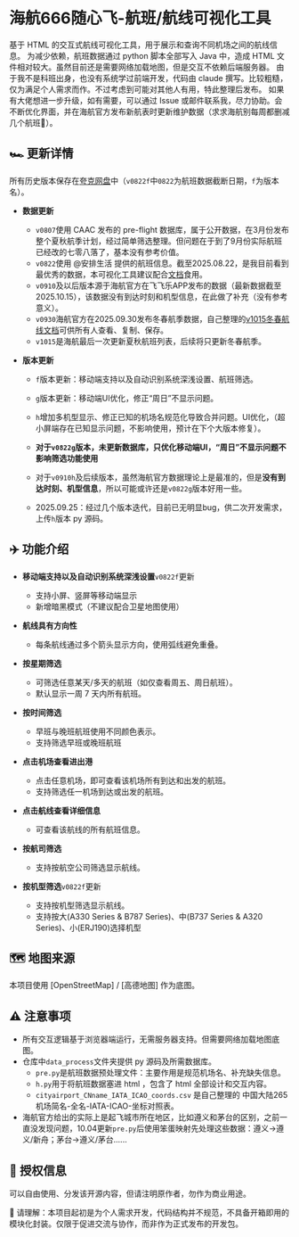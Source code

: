 # 海航666随心飞-航班/航线可视化工具

基于 HTML 的交互式航线可视化工具，用于展示和查询不同机场之间的航线信息。
为减少依赖，航班数据通过 python 脚本全部写入 Java 中，造成 HTML 文件相对较大。虽然目前还是需要网络加载地图，但是交互不依赖后端服务器。
由于我不是科班出身，也没有系统学过前端开发，代码由 claude 撰写。比较粗糙，仅为满足个人需求而作。不过考虑到可能对其他人有用，特此整理后发布。
如果有大佬想进一步升级，如有需要，可以通过 Issue 或邮件联系我，尽力协助。会不断优化界面，并在海航官方发布新航表时更新维护数据（求求海航别每周都删减几个航班🤬）。

## 🏎️ 更新详情
所有历史版本保存在[夸克网盘](https://pan.quark.cn/s/617159da3ecd)中（`v0822f`中`0822`为航班数据截断日期，`f`为版本名）。
- **数据更新**
  - `v0807`使用 CAAC 发布的 pre-flight 数据库，属于公开数据，在3月份发布整个夏秋航季计划，经过简单筛选整理。但问题在于到了9月份实际航班已经改的七零八落了，基本没有参考价值。
  - `v0822`使用 @安排生活 提供的航班信息。截至2025.08.22，是我目前看到最优秀的数据，本可视化工具建议配合[文档](https://docs.qq.com/sheet/DY2Zsd2FEZVNKZE1T?tab=BB08J2)食用。
  - `v0910`及以后版本源于海航官方在飞飞乐APP发布的数据（最新数据截至2025.10.15），该数据没有到达时刻和机型信息，在此做了补充（没有参考意义）。
  - `v0930`海航官方在2025.09.30发布冬春航季数据，自己整理的[v1015冬春航线文档](https://www.kdocs.cn/l/cqeWjFOoTyN7)可供所有人查看、复制、保存。
  - `v1015`是海航最后一次更新夏秋航班列表，后续将只更新冬春航季。
  
- **版本更新**
  - `f`版本更新：移动端支持以及自动识别系统深浅设置、航班筛选。
  - `g`版本更新：移动端UI优化，修正“周日”不显示问题。
  - `h`增加多机型显示、修正已知的机场名规范化导致合并问题。UI优化，（超小屏端存在已知显示问题，不影响使用，预计在下个大版本修复）。
 
  - **对于`v0822g`版本，未更新数据库，只优化移动端UI，“周日”不显示问题不影响筛选功能使用**
  - 对于`v0910h`及后续版本，虽然海航官方数据理论上是最准的，但是**没有到达时刻、机型信息**，所以可能或许还是`v0822g`版本好用一些。
  - 2025.09.25：经过几个版本迭代，目前已无明显bug，供二次开发需求，上传`h`版本 py 源码。

## ✈️ 功能介绍
- **移动端支持以及自动识别系统深浅设置**`v0822f`更新
  - 支持小屏、竖屏等移动端显示
  - 新增暗黑模式（不建议配合卫星地图使用）

- **航线具有方向性**
  - 每条航线通过多个箭头显示方向，使用弧线避免重叠。

- **按星期筛选**
  - 可筛选任意某天/多天的航班（如仅查看周五、周日航班）。
  - 默认显示一周 7 天内所有航班。

- **按时间筛选**
  - 早班与晚班航班使用不同颜色表示。
  - 支持筛选早班或晚班航班

- **点击机场查看进出港**
  - 点击任意机场，即可查看该机场所有到达和出发的航班。
  - 支持筛选任一机场到达或出发的航班。

- **点击航线查看详细信息**
  - 可查看该航线的所有航班信息。

- **按航司筛选**
  - 支持按航空公司筛选显示航线。
 
- **按机型筛选**`v0822f`更新
  - 支持按机型筛选显示航线。
  - 支持按大(A330 Series & B787 Series)、中(B737 Series & A320 Series)、小(ERJ190)选择机型

## 🗺️ 地图来源

本项目使用 [OpenStreetMap] / [高德地图] 作为底图。

## ⚠️ 注意事项

- 所有交互逻辑基于浏览器端运行，无需服务器支持。但需要网络加载地图底图。
- 仓库中`data_process`文件夹提供 py 源码及所需数据库。
  - `pre.py`是航班数据预处理文件：主要作用是规范机场名、补充缺失信息。
  - `h.py`用于将航班数据塞进 html ，包含了 html 全部设计和交互内容。
  - `cityairport_CNname_IATA_ICAO_coords.csv` 是自己整理的 中国大陆265机场简名-全名-IATA-ICAO-坐标对照表。
- 海航官方给出的实际上是起飞城市所在地区，比如遵义和茅台的区别，之前一直没发现问题，10.04更新`pre.py`后使用笨蛋映射先处理这些数据：遵义->遵义/新舟；茅台->遵义/茅台......

## 📄 授权信息

可以自由使用、分发该开源内容，但请注明原作者，勿作为商业用途。

🚧 请理解：本项目起初是为个人需求开发，代码结构并不规范，不具备开箱即用的模块化封装。仅限于促进交流与协作，而非作为正式发布的开发包。

